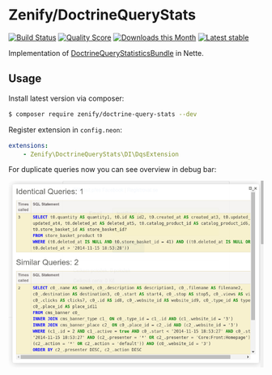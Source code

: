# Zenify/DoctrineQueryStats 

[![Build Status](https://img.shields.io/travis/Zenify/DoctrineQueryStats.svg?style=flat-square)](https://travis-ci.org/Zenify/DoctrineQueryStats)
[![Quality Score](https://img.shields.io/scrutinizer/g/Zenify/DoctrineQueryStats.svg?style=flat-square)](https://scrutinizer-ci.com/g/Zenify/DoctrineQueryStats)
[![Downloads this Month](https://img.shields.io/packagist/dm/zenify/doctrine-query-stats.svg?style=flat-square)](https://packagist.org/packages/zenify/doctrine-query-stats)
[![Latest stable](https://img.shields.io/packagist/v/zenify/doctrine-query-stats.svg?style=flat-square)](https://packagist.org/packages/zenify/doctrine-query-stats)

Implementation of [DoctrineQueryStatisticsBundle](https://github.com/sensiolabs/SensioLabsDoctrineQueryStatisticsBundle) in Nette.


## Usage

Install latest version via composer:

```sh
$ composer require zenify/doctrine-query-stats --dev
```

Register extension in `config.neon`:

```yaml
extensions:
	- Zenify\DoctrineQueryStats\DI\DqsExtension
```

For duplicate queries now you can see overview in debug bar:
	
![Debug panel](screenshot.png)
